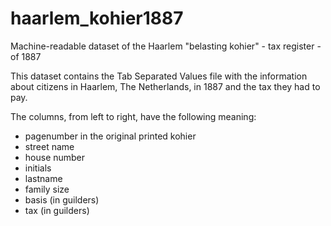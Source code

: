 # haarlem_kohier1887
Machine-readable dataset of the Haarlem "belasting kohier" - tax register - of 1887

This dataset contains the Tab Separated Values file with the information about citizens in Haarlem, The Netherlands, in 1887 and the tax they had to pay.

The columns, from left to right, have the following meaning:

- pagenumber in the original printed kohier
- street name
- house number 
- initials
- lastname
- family size
- basis (in guilders)
- tax (in guilders)
